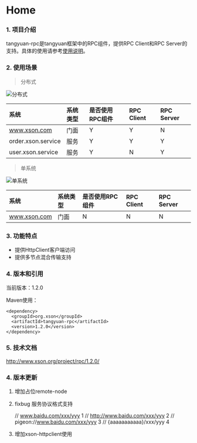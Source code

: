 # Home

### 1. 项目介绍

tangyuan-rpc是tangyuan框架中的RPC组件，提供RPC Client和RPC Server的支持。具体的使用请参考[使用说明](usage.html)。

### 2. 使用场景

> 分布式

![分布式](http://www.xson.org/project/rpc/1.2.0/images/01.png)

| 系统 | 系统类型 | 是否使用RPC组件 | RPC Client | RPC Server |
| :-- | :--| :-- | :-- | :-- |
| www.xson.com | 门面 | Y | Y | N |
| order.xson.service | 服务 | Y | Y | Y |
| user.xson.service | 服务 | Y | N | Y |

> 单系统

![单系统](http://www.xson.org/project/rpc/1.2.0/images/02.png)

| 系统 | 系统类型 | 是否使用RPC组件 | RPC Client | RPC Server |
| :-- | :--| :-- | :-- | :-- |
| www.xson.com | 门面 | N | N | N |

### 3. 功能特点

- 提供HttpClient客户端访问
- 提供多节点混合传输支持

### 4. 版本和引用

当前版本：1.2.0

Maven使用：

	<dependency>
	  <groupId>org.xson</groupId>
	  <artifactId>tangyuan-rpc</artifactId>
	  <version>1.2.0</version>
	</dependency>

### 5. 技术文档

<http://www.xson.org/project/rpc/1.2.0/>

### 4. 版本更新

1. 增加占位remote-node
	
	<remote-node id="serviceA" domain="@"/>
	<remote-node id="serviceB" domain="@"/>
	<remote-node id="serviceC" domain="@"/>
	
2. fixbug 服务协议格式支持
	
	// www.baidu.com/xxx/yyy				1
	// http://www.baidu.com/xxx/yyy		2
	// pigeon://www.baidu.com/xxx/yyy		3
	// {aaaaaaaaaaa}/xxx/yyy				4	
	
3. 增加xson-httpclient使用
	
	<client id="c1" use="HTTP_CLIENT" schema="http" resource="http.client.properties"/>